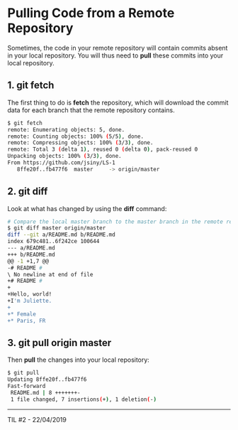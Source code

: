 # Pulling Code from a Remote Repository

Sometimes, the code in your remote repository will contain commits absent in your local repository. You will thus need to **pull** these commits into your local repository. 

## 1. git fetch

The first thing to do is **fetch** the repository, which will download the commit data for each branch that the remote repository contains.

```bash
$ git fetch
remote: Enumerating objects: 5, done.
remote: Counting objects: 100% (5/5), done.
remote: Compressing objects: 100% (3/3), done.
remote: Total 3 (delta 1), reused 0 (delta 0), pack-reused 0
Unpacking objects: 100% (3/3), done.
From https://github.com/jsiny/LS-1
   8ffe20f..fb477f6  master     -> origin/master
```

## 2. git diff <your local repo> <remote repo>

Look at what has changed by using the **diff** command:

```bash
# Compare the local master branch to the master branch in the remote repository aliased origin
$ git diff master origin/master
diff --git a/README.md b/README.md
index 679c481..6f242ce 100644
--- a/README.md
+++ b/README.md
@@ -1 +1,7 @@
-# README #
\ No newline at end of file
+# README #
+
+Hello, world!
+I'm Juliette.
+
+* Female
+* Paris, FR
```

## 3. git pull origin master

Then **pull** the changes into your local repository:

```bash
$ git pull
Updating 8ffe20f..fb477f6
Fast-forward
 README.md | 8 +++++++-
 1 file changed, 7 insertions(+), 1 deletion(-)
```

---
TIL #2 - 22/04/2019
